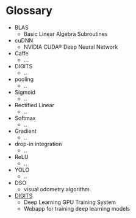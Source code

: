 # Glossary
* BLAS
  * Basic Linear Algebra Subroutines
* cuDNN
  * NVIDIA CUDA® Deep Neural Network
* Caffe
  * ...
* DIGITS
  * ..
* pooling
  * ..
* Sigmoid
  * ..
* Rectified Linear
  * ..
* Softmax
  * ..
* Gradient
  * ..
* drop-in integration
  * ..
* ReLU
  * ..
* YOLO
  * ..
* DSO
  * visual odometry algorithm
* [DIGITS](https://github.com/NVIDIA/DIGITS)
  * Deep Learning GPU Training System
  * Webapp for training deep learning models

